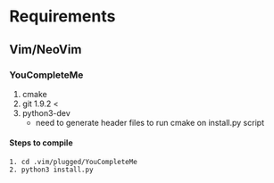 # Requirements

## Vim/NeoVim

### YouCompleteMe

1. cmake
2. git 1.9.2 <
3. python3-dev
	- need to generate header files to run cmake on install.py script
#### Steps to compile
	1. cd .vim/plugged/YouCompleteMe
	2. python3 install.py
